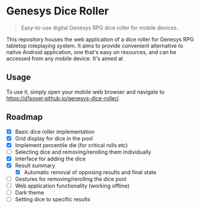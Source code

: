 # Genesys Dice Roller
> Easy-to-use digital Genesys RPG dice roller for mobile devices.

This repository houses the web application of a dice roller for Genesys RPG tabletop roleplaying system. It aims to provide convenient alternative to native Android application, one that's easy on resources, and can be accessed from any mobile device.
It's aimed at 

## Usage

To use it, simply open your mobile web browser and navigate to https://d1sover.github.io/genesys-dice-roller/.

## Roadmap

- [x] Basic dice roller implementation
- [x] Grid display for dice in the pool
- [x] Implement percentile die (for critical rolls etc)
- [ ] Selecting dice and removing/rerolling them individually
- [x] Interface for adding the dice
- [x] Result summary
  - [x] Automatic removal of opposing results and final state
- [ ] Gestures for removing/rerolling the dice pool
- [ ] Web application functionality (working offline)
- [ ] Dark theme
- [ ] Setting dice to specific results
